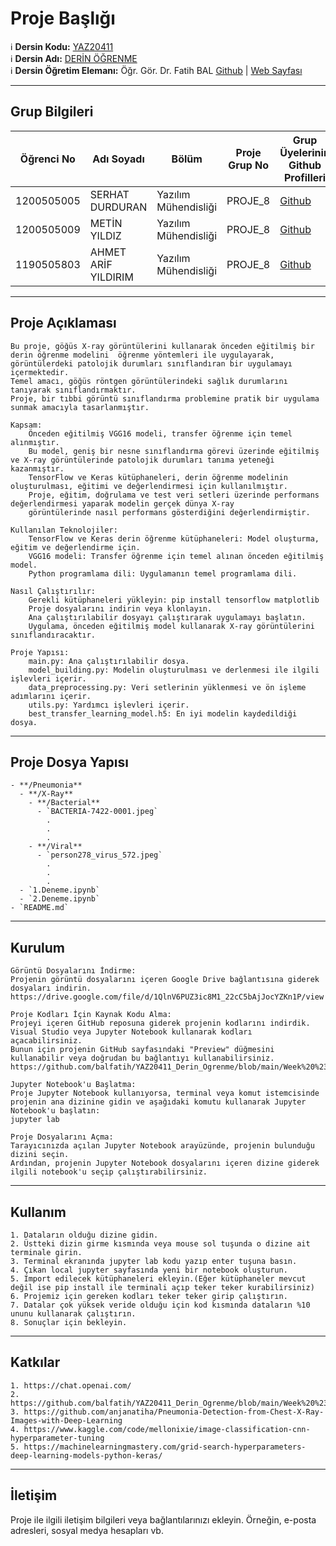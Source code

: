 # Proje Başlığı

:information_source: **Dersin Kodu:** [YAZ20411](https://ebp.klu.edu.tr/Ders/dersDetay/YAZ20411/716026/tr)  
:information_source: **Dersin Adı:** [DERİN ÖĞRENME](https://ebp.klu.edu.tr/Ders/dersDetay/YAZ20411/716026/tr)  
:information_source: **Dersin Öğretim Elemanı:** Öğr. Gör. Dr. Fatih BAL  [Github](https://github.com/balfatih)   |    [Web Sayfası](https://balfatih.github.io/)
   
---

## Grup Bilgileri

| Öğrenci No | Adı Soyadı           | Bölüm          		   | Proje Grup No | Grup Üyelerinin Github Profilleri                 |
|------------|----------------------|--------------------------|---------------|---------------------------------------------------|
| 1200505005 | SERHAT DURDURAN		| Yazılım Mühendisliği     | PROJE_8       | [Github](https://github.com/drnserhat)     	   |
| 1200505009 | METİN YILDIZ   		| Yazılım Mühendisliği     | PROJE_8       | [Github](https://github.com/mtn-yldz0154)    	   |
| 1190505803 | AHMET ARİF YILDIRIM  | Yazılım Mühendisliği     | PROJE_8       | [Github](https://github.com/ahmetarifff)   	   |

---

## Proje Açıklaması

	Bu proje, göğüs X-ray görüntülerini kullanarak önceden eğitilmiş bir derin öğrenme modelini  öğrenme yöntemleri ile uygulayarak, 
	görüntülerdeki patolojik durumları sınıflandıran bir uygulamayı içermektedir. 
	Temel amacı, göğüs röntgen görüntülerindeki sağlık durumlarını tanıyarak sınıflandırmaktır. 
	Proje, bir tıbbi görüntü sınıflandırma problemine pratik bir uygulama sunmak amacıyla tasarlanmıştır.

	Kapsam:
		Önceden eğitilmiş VGG16 modeli, transfer öğrenme için temel alınmıştır. 
		Bu model, geniş bir nesne sınıflandırma görevi üzerinde eğitilmiş ve X-ray görüntülerinde patolojik durumları tanıma yeteneği kazanmıştır.
		TensorFlow ve Keras kütüphaneleri, derin öğrenme modelinin oluşturulması, eğitimi ve değerlendirmesi için kullanılmıştır.
		Proje, eğitim, doğrulama ve test veri setleri üzerinde performans değerlendirmesi yaparak modelin gerçek dünya X-ray 
		görüntülerinde nasıl performans gösterdiğini değerlendirmiştir.

	Kullanılan Teknolojiler:
		TensorFlow ve Keras derin öğrenme kütüphaneleri: Model oluşturma, eğitim ve değerlendirme için.
		VGG16 modeli: Transfer öğrenme için temel alınan önceden eğitilmiş model.
		Python programlama dili: Uygulamanın temel programlama dili.

	Nasıl Çalıştırılır:
		Gerekli kütüphaneleri yükleyin: pip install tensorflow matplotlib
		Proje dosyalarını indirin veya klonlayın.
		Ana çalıştırılabilir dosyayı çalıştırarak uygulamayı başlatın.
		Uygulama, önceden eğitilmiş model kullanarak X-ray görüntülerini sınıflandıracaktır.
		
	Proje Yapısı:
		main.py: Ana çalıştırılabilir dosya.
		model_building.py: Modelin oluşturulması ve derlenmesi ile ilgili işlevleri içerir.
		data_preprocessing.py: Veri setlerinin yüklenmesi ve ön işleme adımlarını içerir.
		utils.py: Yardımcı işlevleri içerir.
		best_transfer_learning_model.h5: En iyi modelin kaydedildiği dosya.


---

## Proje Dosya Yapısı

	- **/Pneumonia**
	  - **/X-Ray**
		- **/Bacterial**
		  - `BACTERIA-7422-0001.jpeg`
			.
			.
			.
		- **/Viral**
		  - `person278_virus_572.jpeg`
			.
			.
			.
	  - `1.Deneme.ipynb`
	  - `2.Deneme.ipynb`
	- `README.md`

---

## Kurulum


	Görüntü Dosyalarını İndirme:
	Projenin görüntü dosyalarını içeren Google Drive bağlantısına giderek dosyaları indirin.
	https://drive.google.com/file/d/1QlnV6PUZ3ic8M1_22cC5bAjJocYZKn1P/view

	Proje Kodları İçin Kaynak Kodu Alma:
	Projeyi içeren GitHub reposuna giderek projenin kodlarını indirdik. Visual Studio veya Jupyter Notebook kullanarak kodları açacabilirsiniz.
	Bunun için projenin GitHub sayfasındaki "Preview" düğmesini kullanabilir veya doğrudan bu bağlantıyı kullanabilirsiniz.
	https://github.com/balfatih/YAZ20411_Derin_Ogrenme/blob/main/Week%20%2311/19122023_Derin_Ogrenme_Online_Dersi.ipynb

	Jupyter Notebook'u Başlatma:
	Proje Jupyter Notebook kullanıyorsa, terminal veya komut istemcisinde projenin ana dizinine gidin ve aşağıdaki komutu kullanarak Jupyter Notebook'u başlatın:
	jupyter lab

	Proje Dosyalarını Açma:
	Tarayıcınızda açılan Jupyter Notebook arayüzünde, projenin bulunduğu dizini seçin. 
	Ardından, projenin Jupyter Notebook dosyalarını içeren dizine giderek ilgili notebook'u seçip çalıştırabilirsiniz.

---

## Kullanım
	
	1. Dataların olduğu dizine gidin.
	2. Üstteki dizin girme kısmında veya mouse sol tuşunda o dizine ait terminale girin.
	3. Terminal ekranında jupyter lab kodu yazıp enter tuşuna basın.
	4. Çıkan local jupyter sayfasında yeni bir notebook oluşturun.
	5. Import edilecek kütüphaneleri ekleyin.(Eğer kütüphaneler mevcut değil ise pip install ile terminali açıp teker teker kurabilirsiniz)
	6. Projemiz için gereken kodları teker teker girip çalıştırın.
	7. Datalar çok yüksek veride olduğu için kod kısmında dataların %10 ununu kullanarak çalıştırın.
	8. Sonuçlar için bekleyin.
---

## Katkılar

	1. https://chat.openai.com/
	2. https://github.com/balfatih/YAZ20411_Derin_Ogrenme/blob/main/Week%20%2311/19122023_Derin_Ogrenme_Online_Dersi.ipynb
	3. https://github.com/anjanatiha/Pneumonia-Detection-from-Chest-X-Ray-Images-with-Deep-Learning
	4. https://www.kaggle.com/code/mellonixie/image-classification-cnn-hyperparameter-tuning
	5. https://machinelearningmastery.com/grid-search-hyperparameters-deep-learning-models-python-keras/
	
---

## İletişim

Proje ile ilgili iletişim bilgileri veya bağlantılarınızı ekleyin. Örneğin, e-posta adresleri, sosyal medya hesapları vb.
